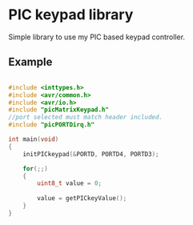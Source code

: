 # PIC keypad library

Simple library to use my PIC based keypad controller.

## Example

```c

#include <inttypes.h>
#include <avr/common.h>
#include <avr/io.h>
#include "picMatrixKeypad.h"
//port selected must match header included.
#include "picPORTDirq.h"

int main(void)
{
	initPICkeypad(&PORTD, PORTD4, PORTD3);

	for(;;)
	{
		uint8_t value = 0;
		
		value = getPICkeyValue();
	}
}
```

